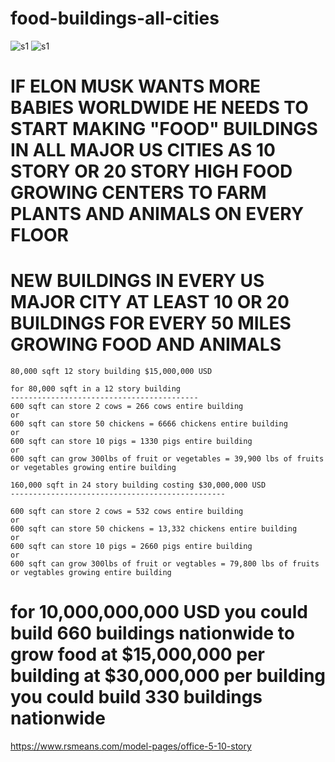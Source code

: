 # food-buildings-all-cities


![s1](https://github.com/c4pt000/food-buildings-all-cities/releases/download/food/food-buildings.png)
![s1](https://github.com/c4pt000/food-buildings-all-cities/releases/download/food/food-buildings2.png)


# IF ELON MUSK WANTS MORE BABIES WORLDWIDE HE NEEDS TO START MAKING "FOOD" BUILDINGS IN ALL MAJOR US CITIES AS 10 STORY OR 20 STORY HIGH FOOD GROWING CENTERS TO FARM PLANTS AND ANIMALS ON EVERY FLOOR

# NEW BUILDINGS IN EVERY US MAJOR CITY AT LEAST 10 OR 20 BUILDINGS FOR EVERY 50 MILES GROWING FOOD AND ANIMALS

```
80,000 sqft 12 story building $15,000,000 USD

for 80,000 sqft in a 12 story building
------------------------------------------
600 sqft can store 2 cows = 266 cows entire building
or
600 sqft can store 50 chickens = 6666 chickens entire building
or
600 sqft can store 10 pigs = 1330 pigs entire building
or
600 sqft can grow 300lbs of fruit or vegetables = 39,900 lbs of fruits or vegetables growing entire building

160,000 sqft in 24 story building costing $30,000,000 USD
------------------------------------------------

600 sqft can store 2 cows = 532 cows entire building
or
600 sqft can store 50 chickens = 13,332 chickens entire building
or
600 sqft can store 10 pigs = 2660 pigs entire building
or
600 sqft can grow 300lbs of fruit or vegtables = 79,800 lbs of fruits or vegtables growing entire building
```

# for 10,000,000,000 USD you could build 660 buildings nationwide to grow food at $15,000,000 per building at $30,000,000 per building you could build 330 buildings nationwide


https://www.rsmeans.com/model-pages/office-5-10-story
